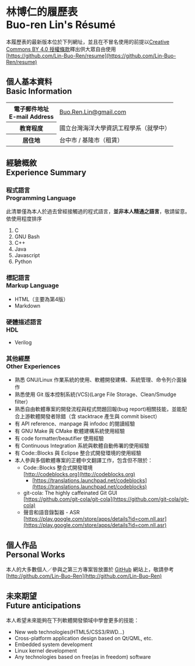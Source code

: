 # 林博仁的履歷表<br />Buo-ren Lin's Résumé
本履歷表的最新版本位於下列網址，並且在不冒名使用的前提以[Creative Commons BY 4.0 授權條款](https://creativecommons.org/licenses/by/4.0/)釋出供大眾自由使用  
[https://github.com/Lin-Buo-Ren/resume](https://github.com/Lin-Buo-Ren/resume)

## 個人基本資料<br>Basic Information
<table>
	<thead></thead>
	<tfoot></tfoot>
	<tbody>
		<tr>
			<th>電子郵件地址<br>E-mail Address</th>
			<td><a href='mailto:Buo.Ren.Lin@gmail.com' target='_self'>Buo.Ren.Lin@gmail.com</a></td>
		</tr>
		<tr>
			<th>教育程度</th>
			<td>國立台灣海洋大學資訊工程學系（就學中）</td>
		</tr>
		<tr>
			<th>居住地</th>
			<td>台中市 / 基隆市（租賃）</td>
		</tr>
	</tbody>
</table>

## 經驗概敘<br>Experience Summary
### 程式語言<br>Programming Language
此清單僅為本人於過去曾經接觸過的程式語言，**並非本人精通之語言**，敬請留意。依使用程度排序

1. C
1. GNU Bash
1. C++
1. Java
1. Javascript
1. Python

### 標記語言<br>Markup Language
* HTML（主要為第4版）
* Markdown

### 硬體描述語言<br>HDL
* Verilog

### 其他經歷<br />Other Experiences
* 熟悉 GNU/Linux 作業系統的使用、軟體開發建構、系統管理、命令列介面操作
* 熟悉使用 Git 版本控制系統(VCS)(Large File Storage、Clean/Smudge filter）
* 熟悉自由軟體專案的開發流程與程式問題回報(bug report)相關技能，並能配合上游軟體開發者除錯（含 stacktrace 產生與 commit bisect）
* 有 API reference、manpage 與 infodoc 的閱讀經驗
* 有 GNU Make 與 CMake 軟體建構系統使用經驗
* 有 code formatter/beautifier 使用經驗
* 有 Continuous Integration 系統與軟體自動佈署的使用經驗
* 有 Code::Blocks 與 Eclipse 整合式開發環境的使用經驗
* 本人參與多個軟體專案的正體中文翻譯工作，包含但不限於：
	* Code::Blocks 整合式開發環境  
      [http://codeblocks.org](http://codeblocks.org)
		* [https://translations.launchpad.net/codeblocks](https://translations.launchpad.net/codeblocks)    
	* git-cola: The highly caffeinated Git GUI  
      [https://github.com/git-cola/git-cola](https://github.com/git-cola/git-cola)
	* 聲音和語音錄製器 - ASR  
[https://play.google.com/store/apps/details?id=com.nll.asr](https://play.google.com/store/apps/details?id=com.nll.asr)

## 個人作品<br />Personal Works
本人的大多數個人／參與之第三方專案皆放置於 [GitHub](http://github.com) 網站上，敬請參考  
[http://github.com/Lin-Buo-Ren](http://github.com/Lin-Buo-Ren)

## 未來期望<br />Future anticipations
本人希望未來能夠在下列軟體開發領域中學會更多的技能：

* New web technologies(HTML5/CSS3/RWD...)
* Cross-platform application design based on Qt/QML, etc.
* Embedded system development
* Linux kernel development
* Any technologies based on free(as in freedom) software
